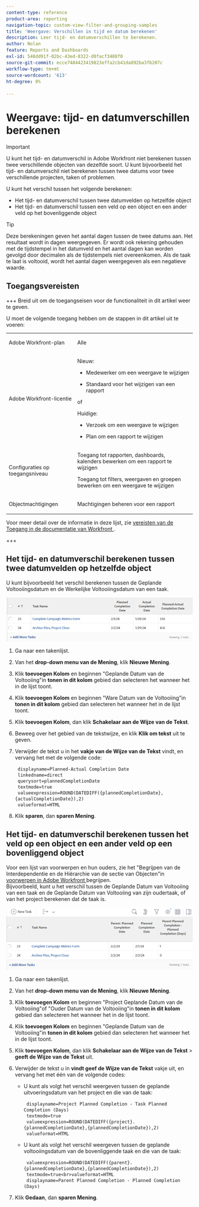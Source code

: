 ```yaml
---
content-type: reference
product-area: reporting
navigation-topic: custom-view-filter-and-grouping-samples
title: 'Weergave: Verschillen in tijd en datum berekenen'
description: Leer tijd- en datumverschillen te berekenen.
author: Nolan
feature: Reports and Dashboards
exl-id: 548dd91f-02bc-43ed-8322-d0facf3488f0
source-git-commit: ecce7484423419823effa2cb41da892ba3fb207c
workflow-type: tm+mt
source-wordcount: '613'
ht-degree: 0%

---
```


# Weergave: tijd- en datumverschillen berekenen

<!-- Audited: 11/2024 -->

>[!IMPORTANT]
>
>U kunt het tijd- en datumverschil in Adobe Workfront niet berekenen tussen twee verschillende objecten van dezelfde soort. U kunt bijvoorbeeld het tijd- en datumverschil niet berekenen tussen twee datums voor twee verschillende projecten, taken of problemen.

U kunt het verschil tussen het volgende berekenen:

* Het tijd- en datumverschil tussen twee datumvelden op hetzelfde object
* Het tijd- en datumverschil tussen een veld op een object en een ander veld op het bovenliggende object

>[!TIP]
>
>Deze berekeningen geven het aantal dagen tussen de twee datums aan. Het resultaat wordt in dagen weergegeven. Er wordt ook rekening gehouden met de tijdstempel in het datumveld en het aantal dagen kan worden gevolgd door decimalen als de tijdstempels niet overeenkomen. Als de taak te laat is voltooid, wordt het aantal dagen weergegeven als een negatieve waarde.

## Toegangsvereisten

+++ Breid uit om de toegangseisen voor de functionaliteit in dit artikel weer te geven.

U moet de volgende toegang hebben om de stappen in dit artikel uit te voeren:

<table style="table-layout:auto"> 
 <col> 
 <col> 
 <tbody> 
  <tr> 
   <td role="rowheader">Adobe Workfront-plan</td> 
   <td> <p>Alle</p> </td> 
  </tr> 
  <tr> 
   <td role="rowheader">Adobe Workfront-licentie</td> 
   <td> <p>Nieuw: </p><ul><li><p>Medewerker om een weergave te wijzigen </p></li><li>
   <p>Standaard voor het wijzigen van een rapport</p></li></ul><p>of</p><p>Huidige:</p><ul><li><p>Verzoek om een weergave te wijzigen </p></li><li>
   <p>Plan om een rapport te wijzigen</p> </li><ul></td> 
  </tr> 
  <tr> 
   <td role="rowheader">Configuraties op toegangsniveau</td> 
   <td> <p>Toegang tot rapporten, dashboards, kalenders bewerken om een rapport te wijzigen</p> <p>Toegang tot filters, weergaven en groepen bewerken om een weergave te wijzigen</p> </td> 
  </tr>  
  <tr> 
   <td role="rowheader">Objectmachtigingen</td> 
   <td> <p>Machtigingen beheren voor een rapport</p>  </td> 
  </tr> 
 </tbody> 
</table>

Voor meer detail over de informatie in deze lijst, zie [ vereisten van de Toegang in de documentatie van Workfront ](/help/quicksilver/administration-and-setup/add-users/access-levels-and-object-permissions/access-level-requirements-in-documentation.md).

+++

## Het tijd- en datumverschil berekenen tussen twee datumvelden op hetzelfde object

U kunt bijvoorbeeld het verschil berekenen tussen de Geplande Voltooiingsdatum en de Werkelijke Voltooiingsdatum van een taak.

![](assets/view-planned-actual-completion-dates-datediff-column-new.png)

1. Ga naar een takenlijst.
1. Van het **drop-down menu van de Mening**, klik **Nieuwe Mening**.

1. Klik **toevoegen Kolom** en beginnen &quot;Geplande Datum van de Voltooiing&quot;in **tonen in dit kolom** gebied dan selecteren het wanneer het in de lijst toont.

1. Klik **toevoegen Kolom** en beginnen &quot;Ware Datum van de Voltooiing&quot;in **tonen in dit kolom** gebied dan selecteren het wanneer het in de lijst toont.

1. Klik **toevoegen Kolom**, dan klik **Schakelaar aan de Wijze van de Tekst**.

1. Beweeg over het gebied van de tekstwijze, en klik **Klik om tekst** uit te geven.
1. Verwijder de tekst u in het **vakje van de Wijze van de Tekst** vindt, en vervang het met de volgende code:

   ```
    displayname=Planned-Actual Completion Date
    linkedname=direct
    querysort=plannedCompletionDate
    textmode=true
    valueexpression=ROUND(DATEDIFF({plannedCompletionDate},{actualCompletionDate}),2)
    valueformat=HTML
   ```

1. Klik **sparen**, dan **sparen Mening**.

## Het tijd- en datumverschil berekenen tussen het veld op een object en een ander veld op een bovenliggend object

Voor een lijst van voorwerpen en hun ouders, zie het &quot;Begrijpen van de Interdependentie en de Hiërarchie van de sectie van Objecten&quot;in [ voorwerpen in Adobe Workfront ](../../../workfront-basics/navigate-workfront/workfront-navigation/understand-objects.md) begrijpen.\
Bijvoorbeeld, kunt u het verschil tussen de Geplande Datum van Voltooiing van een taak en de Geplande Datum van Voltooiing van zijn oudertaak, of van het project berekenen dat de taak is.

![](assets/view-project-planned-task-planned-completion-dates-datediff-column-new.png)

1. Ga naar een takenlijst.
1. Van het **drop-down menu van de Mening**, klik **Nieuwe Mening**.

1. Klik **toevoegen Kolom** en beginnen &quot;Project Geplande Datum van de Voltooiing&quot;of &quot;Ouder Datum van de Voltooiing&quot;in **tonen in dit kolom** gebied dan selecteren het wanneer het in de lijst toont.

1. Klik **toevoegen Kolom** en beginnen &quot;Geplande Datum van de Voltooiing&quot;in **tonen in dit kolom** gebied dan selecteren het wanneer het in de lijst toont.

1. Klik **toevoegen Kolom**, dan klik **Schakelaar aan de Wijze van de Tekst** > **geeft de Wijze van de Tekst** uit.
1. Verwijder de tekst u in **vindt geef de Wijze van de Tekst** vakje uit, en vervang het met één van de volgende codes:

   * U kunt als volgt het verschil weergeven tussen de geplande uitvoeringsdatum van het project en die van de taak:

     ```
      displayname=Project Planned Completion - Task Planned Completion (Days)
      textmode=true
      valueexpression=ROUND(DATEDIFF({project}.{plannedCompletionDate},{plannedCompletionDate}),2)
      valueformat=HTML
     ```

   * U kunt als volgt het verschil weergeven tussen de geplande voltooiingsdatum van de bovenliggende taak en die van de taak:

     ```
      valueexpression=ROUND(DATEDIFF({parent}.{plannedCompletionDate},{plannedCompletionDate}),2)
      textmode=true<br>valueformat=HTML
      displayname=Parent Planned Completion - Planned Completion (Days)
     ```

1. Klik **Gedaan**, dan **sparen Mening**.
